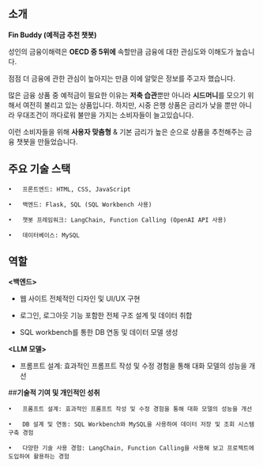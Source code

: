 ## **소개**

**Fin Buddy (예적금 추천 챗봇)**

성인의 금융이해력은 **OECD 중 5위에** 속할만큼 금융에 대한 관심도와 이해도가 높습니다. 

점점 더 금융에 관한 관심이 높아지는 만큼 이에 알맞은 정보를 주고자 했습니다.

많은 금융 상품 중 예적금이 필요한 이유는 **저축 습관**뿐만 아니라 **시드머니**를 모으기 위해서 여전히 불리고 있는 상품입니다. 하지만, 시중 은행 상품은 금리가 낮을 뿐만 아니라 우대조건이 까다로워 불만을 가지는 소비자들이 늘고있습니다.

이런 소비자들을 위해 **사용자 맞춤형** & 기본 금리가 높은 순으로 상품을 추천해주는 금융 챗봇을 만들었습니다.


## **주요 기술 스택**

	• 	프론트엔드: HTML, CSS, JavaScript
  
	•	백엔드: Flask, SQL (SQL Workbench 사용)
 
	•	챗봇 프레임워크: LangChain, Function Calling (OpenAI API 사용)
 
	•	데이터베이스: MySQL


## **역할** 

**<백엔드>**

- 웹 사이트 전체적인 디자인 및 UI/UX 구현
  
- 로그인, 로그아웃 기능 포함한 전체 구조 설계 및 데이터 취합
  
- SQL workbench를 통한 DB 연동 및 데이터 모델 생성

**<LLM 모델>**

- 프롬프트 설계: 효과적인 프롬프트 작성 및 수정 경험을 통해 대화 모델의 성능을 개선



##**기술적 기여 및 개인적인 성취**

	•	프롬프트 설계: 효과적인 프롬프트 작성 및 수정 경험을 통해 대화 모델의 성능을 개선
 
	•	DB 설계 및 연동: SQL Workbench와 MySQL을 사용하여 데이터 저장 및 조회 시스템 구축 경험
 
	•	다양한 기술 사용 경험: LangChain, Function Calling을 사용해 보고 프로젝트에 도입하여 활용하는 경험
